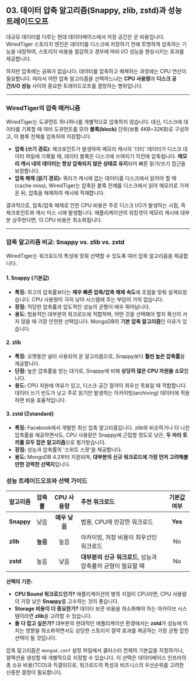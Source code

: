 ## 03. 데이터 압축 알고리즘(Snappy, zlib, zstd)과 성능 트레이드오프

대규모 데이터를 다루는 현대 데이터베이스에서 저장 공간은 곧 비용입니다. WiredTiger 스토리지 엔진은 데이터를 디스크에 저장하기 전에 투명하게 압축하는 기능을 내장하여, 스토리지 비용을 절감하고 경우에 따라 I/O 성능을 향상시키는 효과를 제공합니다.

하지만 압축에는 공짜가 없습니다. 데이터를 압축하고 해제하는 과정에는 CPU 연산이 필요합니다. 따라서 어떤 압축 알고리즘을 선택하느냐는 **CPU 사용량**과 **디스크 공간/I/O 성능** 사이의 중요한 트레이드오프를 결정하는 행위입니다.

---

### WiredTiger의 압축 메커니즘

WiredTiger는 도큐먼트 하나하나를 개별적으로 압축하지 않습니다. 대신, 디스크에 데이터를 기록할 때 여러 도큐먼트를 모아 **블록(block)** 단위(보통 4KB~32KB)로 구성하고, 이 블록 전체를 압축하여 저장합니다.

* **압축 (쓰기 경로):** 체크포인트가 발생하여 메모리 캐시의 '더티' 데이터가 디스크 데이터 파일에 기록될 때, 데이터 블록은 디스크에 쓰여지기 직전에 압축됩니다. **메모리 캐시 내의 데이터는 항상 압축되지 않은 상태로 유지**되어 빠른 읽기/쓰기 접근을 보장합니다.
* **압축 해제 (읽기 경로):** 쿼리가 캐시에 없는 데이터를 디스크에서 읽어야 할 때(cache miss), WiredTiger는 압축된 블록 전체를 디스크에서 읽어 메모리로 가져온 뒤, 압축을 해제하여 캐시에 적재합니다.

결과적으로, 압축/압축 해제로 인한 CPU 비용은 주로 디스크 I/O가 발생하는 시점, 즉 체크포인트와 캐시 미스 시에 발생합니다. 애플리케이션의 워킹셋이 메모리 캐시에 대부분 상주한다면, 이 CPU 비용은 최소화됩니다.

---

### 압축 알고리즘 비교: Snappy vs. zlib vs. zstd

WiredTiger는 워크로드의 특성에 맞춰 선택할 수 있도록 여러 압축 알고리즘을 제공합니다.

#### 1. Snappy (기본값)
* **특징:** 최고의 압축률보다는 **매우 빠른 압축/압축 해제 속도**에 초점을 맞춰 설계되었습니다. CPU 사용량이 극히 낮아 시스템에 주는 부담이 거의 없습니다.
* **장점:** 적당한 압축률과 압도적인 성능의 균형이 매우 뛰어납니다.
* **용도:** 범용적인 대부분의 워크로드에 적합하며, 어떤 것을 선택해야 할지 확신이 서지 않을 때 가장 안전한 선택입니다. MongoDB의 **기본 압축 알고리즘**인 이유가 있습니다.

#### 2. zlib
* **특징:** 오랫동안 널리 사용되어 온 알고리즘으로, Snappy보다 **훨씬 높은 압축률**을 제공합니다.
* **단점:** 높은 압축률을 얻는 대가로, Snappy에 비해 **상당히 많은 CPU 자원을 소모**합니다.
* **용도:** CPU 자원에 여유가 있고, 디스크 공간 절약이 최우선 목표일 때 적합합니다. 데이터 쓰기 빈도가 낮고 주로 읽기만 발생하는 아카이빙(archiving) 데이터에 적용하면 비용 효율적입니다.

#### 3. zstd (Zstandard)
* **특징:** Facebook에서 개발한 최신 압축 알고리즘입니다. zlib와 비슷하거나 더 나은 압축률을 제공하면서도, CPU 사용량은 Snappy에 근접할 정도로 낮은, **두 마리 토끼를 모두 잡은 알고리즘**으로 평가받습니다.
* **장점:** 성능과 압축률의 '스위트 스팟'을 제공합니다.
* **용도:** MongoDB 4.2부터 지원되며, **대부분의 신규 워크로드에 가장 먼저 고려해볼 만한 강력한 선택지**입니다.

### 성능 트레이드오프와 선택 가이드

| 알고리즘 | 압축률 | CPU 사용량 | 추천 워크로드 | 기본값 여부 |
| :--- | :---: | :---: | :--- | :---: |
| **Snappy** | 낮음 | **매우 낮음** | 범용, CPU에 민감한 워크로드 | **Yes** |
| **zlib** | **높음** | 높음 | 아카이빙, 저장 비용이 최우선인 워크로드 | No |
| **zstd** | 높음 | 낮음 | **대부분의 신규 워크로드**, 성능과 압축률의 균형이 필요할 때 | No |

**선택의 기준:**
* **CPU Bound 워크로드인가?** 애플리케이션의 병목 지점이 CPU라면, CPU 사용량이 가장 낮은 **Snappy**를 고수하는 것이 좋습니다.
* **Storage 비용이 더 중요한가?** 데이터 보관 비용을 최소화해야 하는 아카이브 시스템이라면 **zlib**을 고려할 수 있습니다.
* **둘 다 잡고 싶은가?** 대부분의 현대적인 애플리케이션 환경에서는 **zstd**가 성능에 미치는 영향을 최소화하면서도 상당한 스토리지 절약 효과를 제공하는 가장 균형 잡힌 선택이 될 것입니다.

압축 알고리즘은 `mongod.conf` 설정 파일에서 클러스터 전체의 기본값을 지정하거나, 컬렉션을 생성할 때 개별적으로 지정할 수 있습니다. 이 선택은 데이터베이스 인프라의 총 소유 비용(TCO)과 직결되므로, 워크로드의 특성과 비즈니스의 우선순위를 고려한 신중한 결정이 필요합니다.